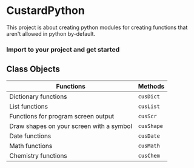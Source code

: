 # CustardPython

This project is about creating python modules for creating functions that aren't allowed in python by-default.

### Import to your project and get started

## Class Objects
| Functions | Methods |
| ----------|---------|
| Dictionary functions |`cusDict`|
| List functions |`cusList`|
| Functions for program screen output |`cusScr`|
| Draw shapes on your screen with a symbol |`cusShape`|
| Date functions |`cusDate`|
| Math functions |`cusMath`|
| Chemistry functions |`cusChem`|

